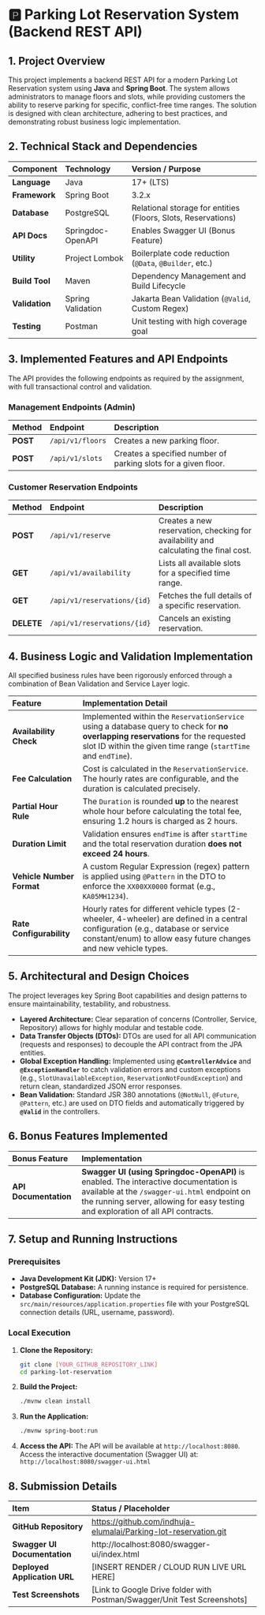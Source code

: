 # 🅿️ Parking Lot Reservation System (Backend REST API)

## 1. Project Overview

This project implements a backend REST API for a modern Parking Lot Reservation system using **Java** and **Spring Boot**. The system allows administrators to manage floors and slots, while providing customers the ability to reserve parking for specific, conflict-free time ranges. The solution is designed with clean architecture, adhering to best practices, and demonstrating robust business logic implementation.

## 2. Technical Stack and Dependencies

| Component | Technology | Version / Purpose |
| :--- | :--- | :--- |
| **Language** | Java | 17+ (LTS) |
| **Framework** | Spring Boot | 3.2.x |
| **Database** | PostgreSQL | Relational storage for entities (Floors, Slots, Reservations) |
| **API Docs** | Springdoc-OpenAPI | Enables Swagger UI (Bonus Feature) |
| **Utility** | Project Lombok | Boilerplate code reduction (`@Data`, `@Builder`, etc.) |
| **Build Tool** | Maven | Dependency Management and Build Lifecycle |
| **Validation** | Spring Validation | Jakarta Bean Validation (`@Valid`, Custom Regex) |
| **Testing** | Postman | Unit testing with high coverage goal |

## 3. Implemented Features and API Endpoints

The API provides the following endpoints as required by the assignment, with full transactional control and validation.

### Management Endpoints (Admin)

| Method | Endpoint | Description |
| :--- | :--- | :--- |
| **POST** | `/api/v1/floors` | Creates a new parking floor. |
| **POST** | `/api/v1/slots` | Creates a specified number of parking slots for a given floor. |

### Customer Reservation Endpoints

| Method | Endpoint | Description |
| :--- | :--- | :--- |
| **POST** | `/api/v1/reserve` | Creates a new reservation, checking for availability and calculating the final cost. |
| **GET** | `/api/v1/availability` | Lists all available slots for a specified time range. |
| **GET** | `/api/v1/reservations/{id}` | Fetches the full details of a specific reservation. |
| **DELETE** | `/api/v1/reservations/{id}` | Cancels an existing reservation. |

## 4. Business Logic and Validation Implementation

All specified business rules have been rigorously enforced through a combination of Bean Validation and Service Layer logic.

| Feature | Implementation Detail |
| :--- | :--- |
| **Availability Check** | Implemented within the `ReservationService` using a database query to check for **no overlapping reservations** for the requested slot ID within the given time range (`startTime` and `endTime`). |
| **Fee Calculation** | Cost is calculated in the `ReservationService`. The hourly rates are configurable, and the duration is calculated precisely. |
| **Partial Hour Rule** | The `Duration` is rounded **up** to the nearest whole hour before calculating the total fee, ensuring 1.2 hours is charged as 2 hours. |
| **Duration Limit** | Validation ensures `endTime` is after `startTime` and the total reservation duration **does not exceed 24 hours**. |
| **Vehicle Number Format** | A custom Regular Expression (regex) pattern is applied using `@Pattern` in the DTO to enforce the `XX00XX0000` format (e.g., `KA05MH1234`). |
| **Rate Configurability** | Hourly rates for different vehicle types (2-wheeler, 4-wheeler) are defined in a central configuration (e.g., database or service constant/enum) to allow easy future changes and new vehicle types. |

## 5. Architectural and Design Choices

The project leverages key Spring Boot capabilities and design patterns to ensure maintainability, testability, and robustness.

* **Layered Architecture:** Clear separation of concerns (Controller, Service, Repository) allows for highly modular and testable code.
* **Data Transfer Objects (DTOs):** DTOs are used for all API communication (requests and responses) to decouple the API contract from the JPA entities.
* **Global Exception Handling:** Implemented using **`@ControllerAdvice`** and **`@ExceptionHandler`** to catch validation errors and custom exceptions (e.g., `SlotUnavailableException`, `ReservationNotFoundException`) and return clean, standardized JSON error responses.
* **Bean Validation:** Standard JSR 380 annotations (`@NotNull`, `@Future`, `@Pattern`, etc.) are used on DTO fields and automatically triggered by **`@Valid`** in the controllers.

## 6. Bonus Features Implemented

| Bonus Feature | Implementation |
| :--- | :--- |
| **API Documentation** | **Swagger UI (using Springdoc-OpenAPI)** is enabled. The interactive documentation is available at the `/swagger-ui.html` endpoint on the running server, allowing for easy testing and exploration of all API contracts. |

## 7. Setup and Running Instructions

### Prerequisites

* **Java Development Kit (JDK):** Version 17+
* **PostgreSQL Database:** A running instance is required for persistence.
* **Database Configuration:** Update the `src/main/resources/application.properties` file with your PostgreSQL connection details (URL, username, password).

### Local Execution

1.  **Clone the Repository:**
    ```bash
    git clone [YOUR_GITHUB_REPOSITORY_LINK]
    cd parking-lot-reservation
    ```

2.  **Build the Project:**
    ```bash
    ./mvnw clean install
    ```

3.  **Run the Application:**
    ```bash
    ./mvnw spring-boot:run
    ```

4.  **Access the API:**
    The API will be available at `http://localhost:8080`.
    Access the interactive documentation (Swagger UI) at:
    `http://localhost:8080/swagger-ui.html`

## 8. Submission Details

| Item | Status / Placeholder |
| :--- | :--- |
| **GitHub Repository** | https://github.com/indhuja-elumalai/Parking-lot-reservation.git |
| **Swagger UI Documentation** | http://localhost:8080/swagger-ui/index.html |
| **Deployed Application URL** | [INSERT RENDER / CLOUD RUN LIVE URL HERE] |
| **Test Screenshots** | [Link to Google Drive folder with Postman/Swagger/Unit Test Screenshots] |
```eof
